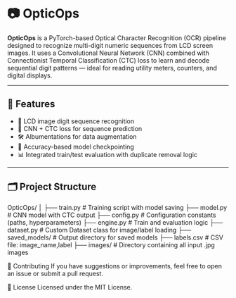 # 📷 OpticOps

**OpticOps** is a PyTorch-based Optical Character Recognition (OCR) pipeline designed to recognize multi-digit numeric sequences from LCD screen images. It uses a Convolutional Neural Network (CNN) combined with Connectionist Temporal Classification (CTC) loss to learn and decode sequential digit patterns — ideal for reading utility meters, counters, and digital displays.

---

## 🚀 Features

- 📸 LCD image digit sequence recognition  
- 🧠 CNN + CTC loss for sequence prediction  
- 🛠️ Albumentations for data augmentation  
- 🧪 Accuracy-based model checkpointing  
- 📊 Integrated train/test evaluation with duplicate removal logic  

---

## 🗂️ Project Structure

OpticOps/
│
├── train.py # Training script with model saving
├── model.py # CNN model with CTC output
├── config.py # Configuration constants (paths, hyperparameters)
├── engine.py # Train and evaluation logic
├── dataset.py # Custom Dataset class for image/label loading
├── saved_models/ # Output directory for saved models
├── labels.csv # CSV file: image_name,label
├── images/ # Directory containing all input .jpg images



🤝 Contributing
If you have suggestions or improvements, feel free to open an issue or submit a pull request.

📄 License
Licensed under the MIT License.
